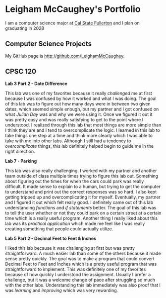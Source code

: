 # Leigham McCaughey's Portfolio

I am a computer science major at [Cal State Fullerton](http://www.fullerton.edu/) and I plan on graduating in 2028

## Computer Science Projects

My GitHub page is http://github.com/LeighamMcCaughey.

## CPSC 120

**Lab 3 Part 2 - Date Difference**

 This lab was one of my favorites because it really *challenged* me at first because I was confused by how it worked and what I was doing. The goal of this lab was to figure out how many days were in between two given dates, which seemed simple enough, but my partner and I got confused on what *Julian Day* was and why we were using it. Once we figured it out it was pretty easy and was really satisfying to get to the point where I understood. I realized through this lab that most things are more simple than I think they are and I tend to overcomplicate the logic. I learned in this lab to take things one step at a time and think more clearly which I was able to take with me into other labs. Although I still had a tendency to *overcomplicate* things, this lab definitely helped begin to guide me in the right direction.


**Lab 7 - Parking**

 This lab was also really challenging. I worked with my partner and another team outside of class multiple times trying to figure this lab out. Something about figuring out the times for when the cars could park was really difficult. It made sense to explain to a human, but trying to get the computer to understand and print out the correct responses was so hard. I also kept getting tripped up and overcomplicating it for myself. Eventually, my partner and I figured it out which felt really good. I definitely came out of this lab understanding *functions* and *if statements* better. The goal of this lab was to tell the user whether or not they could park on a certain street at a certain time which is a really useful program. Another thing I really liked about this lab was its *practical application* which made me feel like I was really creating something that people could actually utilize.


**Lab 5 Part 2 - Decimal Feet to Feet & Inches**

 I liked this lab because it was challenging at first but was pretty straightforward. A much easier lab than some of the others because it made sense pretty quickly. The goal was to make a program that could convert Decimal Feet to Feet and Inches which is a pretty useful program that was straightforward to implement. This was definitely one of my favorites because of how quickly I understood the assignment. Usually I prefer a challenge, but it was a welcome change of pace after struggling so much with the other labs. Understanding this lab immediately was also proof that I was *learning* and *improving* which was very rewarding.
